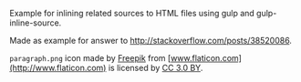 Example for inlining related sources to HTML files using gulp and gulp-inline-source.

Made as example for answer to <http://stackoverflow.com/posts/38520086>.

`paragraph.png` icon made by [Freepik](http://www.flaticon.com/authors/freepik) from [www.flaticon.com](http://www.flaticon.com) is licensed by [CC 3.0 BY](http://creativecommons.org/licenses/by/3.0/).
